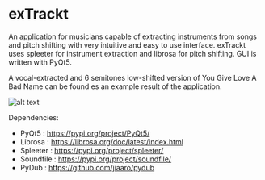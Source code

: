 # exTrackt
An application for musicians capable of extracting instruments from songs and pitch shifting with very intuitive and easy to use interface. 
exTrackt uses spleeter for instrument extraction and librosa for pitch shifting. GUI is written with PyQt5.

A vocal-extracted and 6 semitones low-shifted version of You Give Love A Bad Name can be found es an example result of the application.

![alt text](https://user-images.githubusercontent.com/47466287/252976587-e1944316-7aab-4b3e-b1df-54bc6a6e8074.png)

Dependencies:

- PyQt5 : https://pypi.org/project/PyQt5/
- Librosa : https://librosa.org/doc/latest/index.html
- Spleeter : https://pypi.org/project/spleeter/
- Soundfile : https://pypi.org/project/soundfile/
- PyDub : https://github.com/jiaaro/pydub
